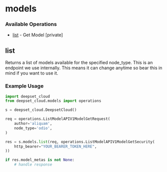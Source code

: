 # models

### Available Operations

* [list](#list) - Get Model [private]

## list

Returns a list of models available for the specified node_type. This is an endpoint we use internally. This means it can change anytime so bear this in mind if you want to use it.

### Example Usage

```python
import deepset_cloud
from deepset_cloud.models import operations

s = deepset_cloud.DeepsetCloud()

req = operations.ListModelAPIV1ModelGetRequest(
    author='aliquam',
    node_type='odio',
)

res = s.models.list(req, operations.ListModelAPIV1ModelGetSecurity(
    http_bearer="YOUR_BEARER_TOKEN_HERE",
))

if res.model_metas is not None:
    # handle response
```
